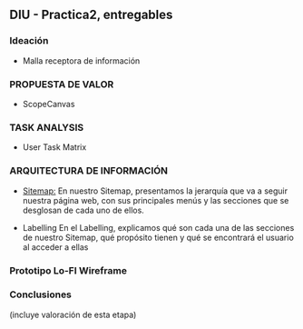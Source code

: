 ## DIU - Practica2, entregables

### Ideación 
* Malla receptora de información


### PROPUESTA DE VALOR
* ScopeCanvas


### TASK ANALYSIS
* User Task Matrix 


### ARQUITECTURA DE INFORMACIÓN
* [Sitemap:](Site_Map.jpg)
En nuestro Sitemap, presentamos la jerarquía que va a seguir nuestra página web, con sus principales menús y las secciones que se desglosan de cada uno de ellos.

* Labelling
En el Labelling, explicamos qué son cada una de las secciones de nuestro Sitemap, qué propósito tienen y qué se encontrará el usuario al acceder a ellas

### Prototipo Lo-FI Wireframe 


### Conclusiones  
(incluye valoración de esta etapa)
